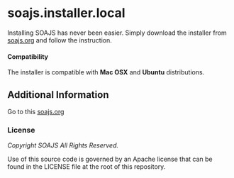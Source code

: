 # soajs.installer.local
Installing SOAJS has never been easier. Simply download the installer from [soajs.org](https://www.soajs.org/install) and follow the instruction.

####  Compatibility
The installer is compatible with **Mac OSX** and **Ubuntu** distributions.

## Additional Information
Go to this [soajs.org](https://www.soajs.org/install)

### License
*Copyright SOAJS All Rights Reserved.*

Use of this source code is governed by an Apache license that can be found in the LICENSE file at the root of this repository.
